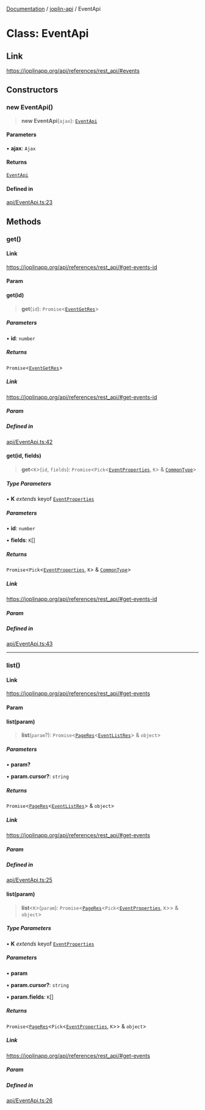 [Documentation](../../packages.md) / [joplin-api](../index.md) / EventApi

# Class: EventApi

## Link

https://joplinapp.org/api/references/rest_api/#events

## Constructors

### new EventApi()

> **new EventApi**(`ajax`): [`EventApi`](EventApi.md)

#### Parameters

• **ajax**: `Ajax`

#### Returns

[`EventApi`](EventApi.md)

#### Defined in

[api/EventApi.ts:23](https://github.com/rxliuli/joplin-utils/blob/a3a4c55f9104da0aa8b36da1259d082b810b3d68/packages/joplin-api/src/api/EventApi.ts#L23)

## Methods

### get()

#### Link

https://joplinapp.org/api/references/rest_api/#get-events-id

#### Param

#### get(id)

> **get**(`id`): `Promise`\<[`EventGetRes`](../type-aliases/EventGetRes.md)\>

##### Parameters

• **id**: `number`

##### Returns

`Promise`\<[`EventGetRes`](../type-aliases/EventGetRes.md)\>

##### Link

https://joplinapp.org/api/references/rest_api/#get-events-id

##### Param

##### Defined in

[api/EventApi.ts:42](https://github.com/rxliuli/joplin-utils/blob/a3a4c55f9104da0aa8b36da1259d082b810b3d68/packages/joplin-api/src/api/EventApi.ts#L42)

#### get(id, fields)

> **get**\<`K`\>(`id`, `fields`): `Promise`\<`Pick`\<[`EventProperties`](../interfaces/EventProperties.md), `K`\> & [`CommonType`](../interfaces/CommonType.md)\>

##### Type Parameters

• **K** _extends_ keyof [`EventProperties`](../interfaces/EventProperties.md)

##### Parameters

• **id**: `number`

• **fields**: `K`[]

##### Returns

`Promise`\<`Pick`\<[`EventProperties`](../interfaces/EventProperties.md), `K`\> & [`CommonType`](../interfaces/CommonType.md)\>

##### Link

https://joplinapp.org/api/references/rest_api/#get-events-id

##### Param

##### Defined in

[api/EventApi.ts:43](https://github.com/rxliuli/joplin-utils/blob/a3a4c55f9104da0aa8b36da1259d082b810b3d68/packages/joplin-api/src/api/EventApi.ts#L43)

---

### list()

#### Link

https://joplinapp.org/api/references/rest_api/#get-events

#### Param

#### list(param)

> **list**(`param`?): `Promise`\<[`PageRes`](../interfaces/PageRes.md)\<[`EventListRes`](../type-aliases/EventListRes.md)\> & `object`\>

##### Parameters

• **param?**

• **param.cursor?**: `string`

##### Returns

`Promise`\<[`PageRes`](../interfaces/PageRes.md)\<[`EventListRes`](../type-aliases/EventListRes.md)\> & `object`\>

##### Link

https://joplinapp.org/api/references/rest_api/#get-events

##### Param

##### Defined in

[api/EventApi.ts:25](https://github.com/rxliuli/joplin-utils/blob/a3a4c55f9104da0aa8b36da1259d082b810b3d68/packages/joplin-api/src/api/EventApi.ts#L25)

#### list(param)

> **list**\<`K`\>(`param`): `Promise`\<[`PageRes`](../interfaces/PageRes.md)\<`Pick`\<[`EventProperties`](../interfaces/EventProperties.md), `K`\>\> & `object`\>

##### Type Parameters

• **K** _extends_ keyof [`EventProperties`](../interfaces/EventProperties.md)

##### Parameters

• **param**

• **param.cursor?**: `string`

• **param.fields**: `K`[]

##### Returns

`Promise`\<[`PageRes`](../interfaces/PageRes.md)\<`Pick`\<[`EventProperties`](../interfaces/EventProperties.md), `K`\>\> & `object`\>

##### Link

https://joplinapp.org/api/references/rest_api/#get-events

##### Param

##### Defined in

[api/EventApi.ts:26](https://github.com/rxliuli/joplin-utils/blob/a3a4c55f9104da0aa8b36da1259d082b810b3d68/packages/joplin-api/src/api/EventApi.ts#L26)

